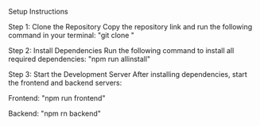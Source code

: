 Setup Instructions

Step 1: Clone the Repository
Copy the repository link and run the following command in your terminal:
  "git clone <repository-link>"

Step 2: Install Dependencies
Run the following command to install all required dependencies:
  "npm run allinstall"

Step 3: Start the Development Server
After installing dependencies, start the frontend and backend servers:

Frontend:
  "npm run frontend"
  
Backend:
  "npm rn backend"
